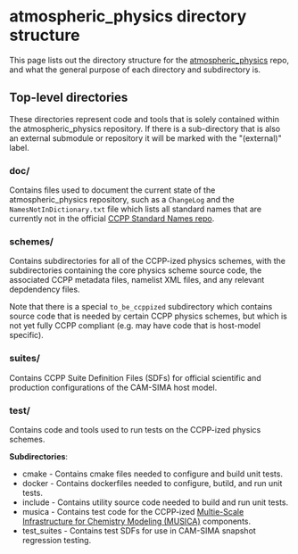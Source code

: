 # atmospheric_physics directory structure

This page lists out the directory structure for the [atmospheric_physics](https://github.com/ESCOMP/atmospheric_physics) repo, and what the general purpose of each directory and subdirectory is.

## Top-level directories

These directories represent code and tools that is solely contained within the atmospheric_physics repository.  If there is a sub-directory that is also an external submodule or repository it will be marked with the "(external)" label.

### **doc/**

Contains files used to document the current state of the atmospheric_physics repository, such as a `ChangeLog` and the `NamesNotInDictionary.txt` file which lists all standard names that are currently  not in the official [CCPP Standard Names repo](https://github.com/ESCOMP/CCPPStandardNames).

### **schemes/**

Contains subdirectories for all of the CCPP-ized physics schemes, with the subdirectories containing the core physics scheme source code,
the associated CCPP metadata files, namelist XML files, and any relevant depdendency files.

Note that there is a special `to_be_ccppized` subdirectory which contains source code that is needed by certain CCPP physics schemes, but which is not
yet fully CCPP compliant (e.g. may have code that is host-model specific).

### **suites/**

Contains CCPP Suite Definition Files (SDFs) for official scientific and production configurations of the CAM-SIMA host model.

### **test/**

Contains code and tools used to run tests on the CCPP-ized physics schemes.

**Subdirectories**:

- cmake   - Contains cmake files needed to configure and build  unit tests.
- docker  - Contains dockerfiles needed to configure, butild, and run unit tests.
- include - Contains utility source code needed to build and run unit tests.
- musica  - Contains test code for the CCPP-ized [Multie-Scale Infrastructure for Chemistry Modeling (MUSICA)](https://github.com/NCAR/musica) components.
- test_suites - Contains test SDFs for use in CAM-SIMA snapshot regression testing.